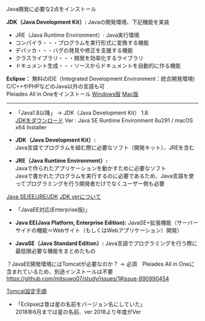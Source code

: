 Java開発に必要な2点をインストール  

**JDK（Java Development Kit）:**
Javaの開発環境、下記機能を実装  

- JRE（Java Runtime Environment）: Java実行環境
- コンパイラ・・・プログラムを実行形式に変換する機能
- デバッカ・・・バグの発見や修正を支援する機能
- クラスライブラリ・・・開発を効率化するライブラリ
- ドキュメント生成・・・ソースからドキュメントを自動的に作る機能  

**Eclipse：**
無料のIDE（Integrated Development Environment：統合開発環境)
C/C++やPHPなどのJava以外の言語も可  
Pleiades All in Oneをインストール 
[Windows版](https://www.sejuku.net/blog/12236)
[Mac版](https://www.sejuku.net/blog/12578)  

---
- 「Java1.8以降」
→ JDK（Java Development Kit） 1.8  
 [JDKをダウンロード](https://www.oracle.com/java/technologies/javase-jre8-downloads.html)
   Ver : Java SE Runtime Environment 8u291 / macOS x64 Installer

 - **JDK（Java Development Kit）:**  
  Java言語でプログラムを組む際に必要なソフト（開発キット）、JREを含む  

 - **JRE（Java Runtime Environment）:**  
  Javaで作られたアプリケーションを動かすために必要なソフト  
Javaで書かれたプログラムを実行するのに必要であるため、Java言語を使ってプログラミングを行う開発者だけでなくユーザー側も必要
 
[Java SE/EE/JRE/JDK](https://www.sejuku.net/blog/12902)
[JDK verについて](https://www.ne.jp/asahi/hishidama/home/tech/java/version.html)


- 「JavaEE対応(Enterprise版)」
　
 - **Java EE(Java Platform, Enterprise Edition):**
  JavaSE+拡張機能（サーバーサイドの機能＝Webサイト（もしくはWebアプリケーション）開発）
 
 - **JavaSE（Java Standard Edition）:**
  Java言語でプログラミングを行う際に最低限必要な機能をまとめたもの

？JavaEE開発環境にはTomcatが必要なのか？ → 必須　Pleiades All in Oneに含まれているため、別途インストールは不要
https://github.com/mitsuwo07/study/issues/1#issue-890990454

[Tomcat設定手順](https://carey.link/java/basic/java-eclipse-tomcat)

- 「Eclipseは昔は星の名前をバージョン名にしていた」  
2018年6月までは星の名前、ver 2018より年度がVer
